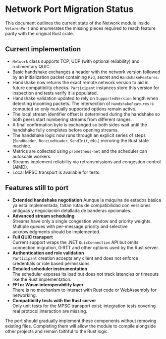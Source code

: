 # Network Port Migration Status

This document outlines the current state of the Network module inside `VelorenPort` and enumerates the missing pieces required to reach feature parity with the original Rust crate.

## Current implementation

- `Network` class supports TCP, UDP (with optional reliability) and rudimentary QUIC.
- Basic handshake exchanges a header with the network version followed by an initialization packet containing `Pid`, secret and `HandshakeFeatures`.
- Handshake now returns the exact remote network version to aid in future compatibility checks. `Participant` instances store this version for inspection and tests verify it is populated.
- Handshake validation updated to rely on `SupportedVersion` length when detecting incoming packets. The intersection of `HandshakeFeatures` is computed so only mutually supported options remain active.
- The local stream identifier offset is determined during the handshake so both peers start numbering streams from different ranges.
- A final confirmation byte is exchanged so both sides wait until the handshake fully completes before opening streams.
- The handshake logic now runs through an explicit series of steps (`SendHeader`, `ReceiveHeader`, `SendInit`, etc.) mirroring the Rust state machine.
- Metrics are collected using `prometheus-net` and the scheduler can autoscale workers.
- Streams implement reliability via retransmissions and congestion control (AIMD).
- Local MPSC transport is available for tests.

## Features still to port

- **Extended handshake negotiation**
  Aunque la máquina de estados básica ya está implementada, faltan rutas de compatibilidad con versiones antiguas y negociación detallada de banderas opcionales.
- **Advanced stream scheduling**  
  Streams have only a single congestion window and priority weights. Multiple queues with per-message priority and selective acknowledgments should be implemented.
- **Full QUIC transport**  
  Current support wraps the .NET `QuicConnection` API but omits connection migration, 0‑RTT and other options used by the Rust server.
- **Authentication and role validation**  
  `Participant` creation accepts any client and does not enforce credentials or role based permissions.
- **Detailed scheduler instrumentation**  
  The scheduler exposes its load but does not track latencies or timeouts like the Rust implementation.
- **FFI or Wasm interoperability layer**  
  There is no mechanism to interact with Rust code or WebAssembly for networking.
- **Compatibility tests with the Rust server**  
  Only unit tests for the MPSC transport exist; integration tests covering real protocol interaction are missing.

The port should gradually implement these components without removing existing files. Completing them will allow the module to compile alongside other projects and remain faithful to the Rust logic.
